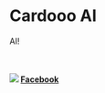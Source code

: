 Cardooo AI
===

AI!

<br><br>
**![](https://i.imgur.com/AnJYLLc.jpg) [Facebook](https://www.facebook.com/cardocardooo)**
